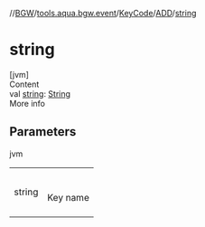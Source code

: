 //[BGW](../../../../index.md)/[tools.aqua.bgw.event](../../index.md)/[KeyCode](../index.md)/[ADD](index.md)/[string](string.md)



# string  
[jvm]  
Content  
val [string](string.md): [String](https://kotlinlang.org/api/latest/jvm/stdlib/kotlin/-string/index.html)  
More info  


## Parameters  
  
jvm  
  
| | |
|---|---|
| <a name="tools.aqua.bgw.event/KeyCode.ADD/string/#/PointingToDeclaration/"></a>string| <a name="tools.aqua.bgw.event/KeyCode.ADD/string/#/PointingToDeclaration/"></a><br><br>Key name<br><br>|
  
  



